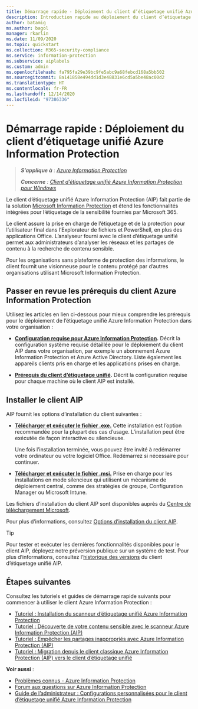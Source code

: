 ```yaml
---
title: Démarrage rapide - Déploiement du client d’étiquetage unifié Azure Information Protection
description: Introduction rapide au déploiement du client d’étiquetage unifié Azure Information Protection (AIP)
author: batamig
ms.author: bagol
manager: rkarlin
ms.date: 11/09/2020
ms.topic: quickstart
ms.collection: M365-security-compliance
ms.service: information-protection
ms.subservice: aiplabels
ms.custom: admin
ms.openlocfilehash: fa795fa29e39bc9fe5abc9a68febcd168a5bb502
ms.sourcegitcommit: 8a141858e494dd1d3e48831e6cd5a5be48ac00d2
ms.translationtype: HT
ms.contentlocale: fr-FR
ms.lasthandoff: 12/14/2020
ms.locfileid: "97386336"
---
```

# <a name="quickstart-deploying-the-azure-information-protection-aip-unified-labeling-client"></a>Démarrage rapide : Déploiement du client d’étiquetage unifié Azure Information Protection

>***S’applique à** : [Azure Information Protection](https://azure.microsoft.com/pricing/details/information-protection)*
>
> ***Concerne** : [Client d’étiquetage unifié Azure Information Protection pour Windows](faqs.md#whats-the-difference-between-the-azure-information-protection-classic-and-unified-labeling-clients)*

Le client d’étiquetage unifié Azure Information Protection (AIP) fait partie de la solution [Microsoft Information Protection](https://aka.ms/MIPdocs) et étend les fonctionnalités intégrées pour l’étiquetage de la sensibilité fournies par Microsoft 365. 

Le client assure la prise en charge de l’étiquetage et de la protection pour l’utilisateur final dans l’Explorateur de fichiers et PowerShell, en plus des applications Office. L’analyseur fourni avec le client d’étiquetage unifié permet aux administrateurs d’analyser les réseaux et les partages de contenu à la recherche de contenu sensible. 

Pour les organisations sans plateforme de protection des informations, le client fournit une visionneuse pour le contenu protégé par d’autres organisations utilisant Microsoft Information Protection.

## <a name="review-aip-client-prerequisites"></a>Passer en revue les prérequis du client Azure Information Protection

Utilisez les articles en lien ci-dessous pour mieux comprendre les prérequis pour le déploiement de l’étiquetage unifié Azure Information Protection dans votre organisation :

- **[Configuration requise pour Azure Information Protection](requirements.md).** Décrit la configuration système requise détaillée pour le déploiement du client AIP dans votre organisation, par exemple un abonnement Azure Information Protection et Azure Active Directory. Liste également les appareils clients pris en charge et les applications prises en charge.

- **[Prérequis du client d’étiquetage unifié](rms-client/clientv2-admin-guide-install.md#additional-prerequisites-for-the-azure-information-protection-unified-labeling-client).** Décrit la configuration requise pour chaque machine où le client AIP est installé.

## <a name="install-the-aip-client"></a>Installer le client AIP

AIP fournit les options d’installation du client suivantes :

- **[Télécharger et exécuter le fichier .exe.](rms-client/clientv2-admin-guide-install.md#to-install-the-azure-information-protection-unified-labeling-client-by-using-the-executable-installer)** Cette installation est l’option recommandée pour la plupart des cas d’usage. L’installation peut être exécutée de façon interactive ou silencieuse.

    Une fois l’installation terminée, vous pouvez être invité à redémarrer votre ordinateur ou votre logiciel Office. Redémarrez si nécessaire pour continuer.

- **[Télécharger et exécuter le fichier .msi.](rms-client/clientv2-admin-guide-install.md#to-install-the-azure-information-protection-unified-labeling-client-by-using-the-msi-installer)** Prise en charge pour les installations en mode silencieux qui utilisent un mécanisme de déploiement central, comme des stratégies de groupe, Configuration Manager ou Microsoft Intune.

Les fichiers d’installation du client AIP sont disponibles auprès du [Centre de téléchargement Microsoft](https://www.microsoft.com/download/details.aspx?id=53018). 

Pour plus d’informations, consultez [Options d’installation du client AIP](rms-client/clientv2-admin-guide-install.md#options-to-install-the-azure-information-protection-unified-labeling-client-for-users).

> [!TIP]
> Pour tester et exécuter les dernières fonctionnalités disponibles pour le client AIP, déployez notre préversion publique sur un système de test. Pour plus d’informations, consultez l’[historique des versions](rms-client/unifiedlabelingclient-version-release-history.md) du client d’étiquetage unifié AIP.
> 

## <a name="next-steps"></a>Étapes suivantes

Consultez les tutoriels et guides de démarrage rapide suivants pour commencer à utiliser le client Azure Information Protection :

- [Tutoriel : Installation du scanneur d’étiquetage unifié Azure Information Protection](tutorial-install-scanner.md)
- [Tutoriel : Découverte de votre contenu sensible avec le scanneur Azure Information Protection (AIP)](tutorial-scan-networks-and-content.md)
- [Tutoriel : Empêcher les partages inappropriés avec Azure Information Protection (AIP)](tutorial-preventing-oversharing.md)
- [Tutoriel : Migration depuis le client classique Azure Information Protection (AIP) vers le client d’étiquetage unifié](tutorial-migrating-to-ul.md) 

**Voir aussi** :

- [Problèmes connus - Azure Information Protection](known-issues.md) 
- [Forum aux questions sur Azure Information Protection](faqs.md) 
- [Guide de l’administrateur : Configurations personnalisées pour le client d’étiquetage unifié Azure Information Protection](rms-client/clientv2-admin-guide-customizations.md)        
    
